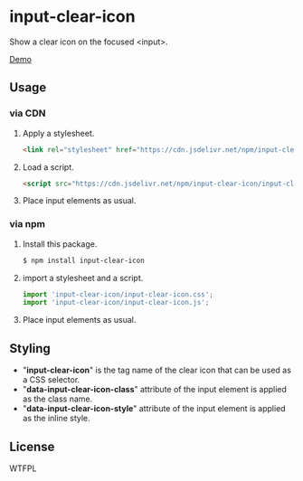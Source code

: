 # input-clear-icon

Show a clear icon on the focused &lt;input&gt;.

[Demo](https://luncheon.github.io/input-clear-icon/demo.html)

## Usage

### via CDN

1. Apply a stylesheet.
    ```html
    <link rel="stylesheet" href="https://cdn.jsdelivr.net/npm/input-clear-icon/input-clear-icon.min.css">
    ```
2. Load a script.
    ```html
    <script src="https://cdn.jsdelivr.net/npm/input-clear-icon/input-clear-icon.min.js"></script>
    ```
3. Place input elements as usual.

### via npm

1. Install this package.
    ```bash
    $ npm install input-clear-icon
    ```
2. import a stylesheet and a script.
    ```javascript
    import 'input-clear-icon/input-clear-icon.css';
    import 'input-clear-icon/input-clear-icon.js';
    ```
3. Place input elements as usual.

## Styling

* "**input-clear-icon**" is the tag name of the clear icon that can be used as a CSS selector.
* "**data-input-clear-icon-class**" attribute of the input element is applied as the class name.
* "**data-input-clear-icon-style**" attribute of the input element is applied as the inline style.

## License

WTFPL
